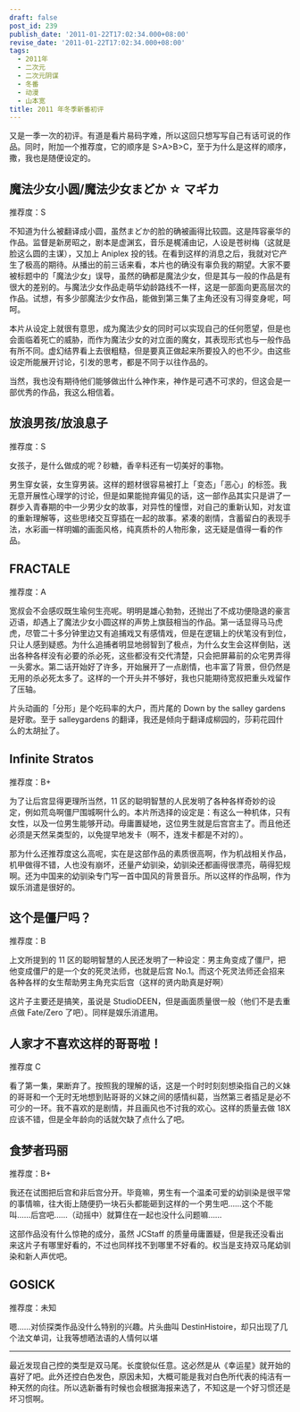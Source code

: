 ```yaml
---
draft: false
post_id: 239
publish_date: '2011-01-22T17:02:34.000+08:00'
revise_date: '2011-01-22T17:02:34.000+08:00'
tags:
  - 2011年
  - 二次元
  - 二次元阴谋
  - 冬番
  - 动漫
  - 山本宽
title: 2011 年冬季新番初评
---
```


又是一季一次的初评。有道是看片易码字难，所以这回只想写写自己有话可说的作品。同时，附加一个推荐度，它的顺序是 S>A>B>C，至于为什么是这样的顺序，撒，我也是随便设定的。

## 魔法少女小圆/魔法少女まどか ☆ マギカ

推荐度：S

不知道为什么被翻译成小圆，虽然まどか的脸的确被画得比较圆。这是阵容豪华的作品。监督是新房昭之，剧本是虚渊玄，音乐是梶浦由记，人设是苍树梅（这就是脸这么圆的主谋），又加上 Aniplex 投的钱。在看到这样的消息之后，我就对它产生了极高的期待。从播出的前三话来看，本片也的确没有辜负我的期望。大家不要被标题中的「魔法少女」误导，虽然的确都是魔法少女，但是其与一般的作品是有很大的差别的。与魔法少女作品走萌华幼龄路线不一样，这是一部面向更高层次的作品。试想，有多少部魔法少女作品，能做到第三集了主角还没有习得变身呢，呵呵。

本片从设定上就很有意思，成为魔法少女的同时可以实现自己的任何愿望，但是也会面临着死亡的威胁，而作为魔法少女的对立面的魔女，其表现形式也与一般作品有所不同。虚幻结界看上去很粗糙，但是要真正做起来所要投入的也不少。由这些设定所能展开讨论，引发的思考，都是不同于以往作品的。

当然，我也没有期待他们能够做出什么神作来，神作是可遇不可求的，但这会是一部优秀的作品，我这么相信着。

## 放浪男孩/放浪息子

推荐度：S

女孩子，是什么做成的呢？砂糖，香辛料还有一切美好的事物。

男生穿女装，女生穿男装。这样的题材很容易被打上「变态」「恶心」的标签。我无意开展性心理学的讨论，但是如果能抛弃偏见的话，这一部作品其实只是讲了一群步入青春期的中一少男少女的故事，对异性的憧憬，对自己的重新认知，对友谊的重新理解等，这些思绪交互穿插在一起的故事。紧凑的剧情，含蓄留白的表现手法，水彩画一样明媚的画面风格，纯真质朴的人物形象，这无疑是值得一看的作品。

## FRACTALE

推荐度：A

宽叔会不会感叹既生瑜何生亮呢。明明是雄心勃勃，还抛出了不成功便隐退的豪言迈语，却遇上了魔法少女小圆这样的声势上旗鼓相当的作品。第一话显得马马虎虎，尽管二十多分钟里边又有追捕戏又有感情戏，但是在逻辑上的伏笔没有到位，只让人感到疑惑。为什么追捕者明显地弱智到了极点，为什么女生会这样倒贴，送出各种各样没有必要的杀必死，这些都没有交代清楚，只会把屏幕前的众宅男弄得一头雾水。第二话开始好了许多，开始展开了一点剧情，也丰富了背景，但仍然是无用的杀必死太多了。这样的一个开头并不够好，我也只能期待宽叔把重头戏留作了压轴。

片头动画的「分形」是个吃码率的大户，而片尾的 Down by the salley gardens 是好歌。至于 salleygardens 的翻译，我还是倾向于翻译成柳园的，莎莉花园什么的太胡扯了。

## Infinite Stratos

推荐度：B+

为了让后宫显得更理所当然，11 区的聪明智慧的人民发明了各种各样奇妙的设定，例如荒岛啊僵尸围城啊什么的。本片所选择的设定是：有这么一种机体，只有女性，以及一位男生能够开动。毋庸置疑地，这位男生就是后宫宫主了。而且他还必须是天然呆类型的，以免提早地发卡（啊不，连发卡都是不对的）。

那为什么还推荐度这么高呢，实在是这部作品的素质很高啊，作为机战相关作品，机甲做得不错，人也没有崩坏，还量产幼驯染，幼驯染还都画得很漂亮，萌得犯规啊。还为中国来的幼驯染专门写一首中国风的背景音乐。所以这样的作品啊，作为娱乐消遣是很好的。

## 这个是僵尸吗？

推荐度：B

上文所提到的 11 区的聪明智慧的人民还发明了一种设定：男主角变成了僵尸，把他变成僵尸的是一个女的死灵法师，也就是后宫 No.1。而这个死灵法师还会招来各种各样的女生帮助男主角充实后宫（这样的贤内助真是好啊）

这片子主要还是搞笑，虽说是 StudioDEEN，但是画面质量很一般（他们不是去重点做 Fate/Zero 了吧）。同样是娱乐消遣用。

## 人家才不喜欢这样的哥哥啦！

推荐度 C

看了第一集，果断弃了。按照我的理解的话，这是一个时时刻刻想染指自己的义妹的哥哥和一个无时无地想到贴哥哥的义妹之间的感情纠葛，当然第三者插足是必不可少的一环。我不喜欢的是剧情，并且画风也不讨我的欢心。这样的质量去做 18X 应该不错，但是全年龄向的话就欠缺了点什么了吧。

## 食梦者玛丽

推荐度：B+

我还在试图把后宫和非后宫分开。毕竟嘛，男生有一个温柔可爱的幼驯染是很平常的事情嘛，往大街上随便扔一块石头都能砸到这样的一个男生吧……这个不能叫……后宫吧……（动摇中）就算住在一起也没什么问题嘛……

这部作品没有什么惊艳的成分，虽然 JCStaff 的质量毋庸置疑，但是我还没看出来这片子有哪里好看的，不过也同样找不到哪里不好看的。权当是支持双马尾幼驯染和新人声优吧。

## GOSICK

推荐度：未知

嗯……对侦探类作品没什么特别的兴趣。片头曲叫 DestinHistoire，却只出现了几个法文单词，让我等想晒法语的人情何以堪

---

最近发现自己控的类型是双马尾。长度貌似任意。这必然是从《幸运星》就开始的喜好了吧。此外还控白色发色，原因未知，大概可能是我对白色所代表的纯洁有一种天然的向往。所以选新番有时候也会根据海报来选了，不知这是一个好习惯还是坏习惯啊。
